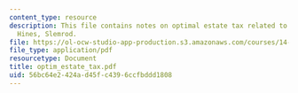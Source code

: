 ```yaml
---
content_type: resource
description: This file contains notes on optimal estate tax related to Kaplow in Gale,
  Hines, Slemrod.
file: https://ol-ocw-studio-app-production.s3.amazonaws.com/courses/14-472-public-economics-ii-spring-2004/56bc64e2424ad45fc4396ccfbddd1808_optim_estate_tax.pdf
file_type: application/pdf
resourcetype: Document
title: optim_estate_tax.pdf
uid: 56bc64e2-424a-d45f-c439-6ccfbddd1808
---
```

